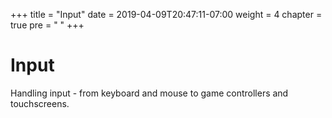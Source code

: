 +++
title = "Input"
date = 2019-04-09T20:47:11-07:00
weight = 4
chapter = true
pre = "<i class='fas fa-gamepad'></i> "
+++

# <i class='fas fa-gamepad'></i> Input

Handling input - from keyboard and mouse to game controllers and touchscreens.